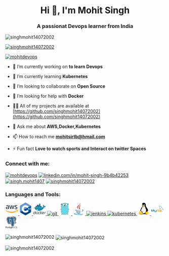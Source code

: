 <h1 align="center">Hi 👋, I'm Mohit Singh</h1>
<h3 align="center">A passionat Devops learner from India</h3>

<p align="left"> <img src="https://komarev.com/ghpvc/?username=singhmohit14072002&label=Profile%20views&color=0e75b6&style=flat" alt="singhmohit14072002" /> </p>

<p align="left"> <a href="https://github.com/ryo-ma/github-profile-trophy"><img src="https://github-profile-trophy.vercel.app/?username=singhmohit14072002" alt="singhmohit14072002" /></a> </p>

<p align="left"> <a href="https://twitter.com/mohitdevops" target="blank"><img src="https://img.shields.io/twitter/follow/mohitdevops?logo=twitter&style=for-the-badge" alt="mohitdevops" /></a> </p>

- 🔭 I’m currently working on **to learn Devops**

- 🌱 I’m currently learning **Kubernetes**

- 👯 I’m looking to collaborate on **Open Source**

- 🤝 I’m looking for help with **Docker**

- 👨‍💻 All of my projects are available at [https://github.com/singhmohit14072002](https://github.com/singhmohit14072002)

- 💬 Ask me about **AWS,Docker,Kubernetes**

- 📫 How to reach me **mohitsirtb@hmail.com**

- ⚡ Fun fact **Love to watch sports and Interact on twitter Spaces**

<h3 align="left">Connect with me:</h3>
<p align="left">
<a href="https://twitter.com/mohitdevops" target="blank"><img align="center" src="https://raw.githubusercontent.com/rahuldkjain/github-profile-readme-generator/master/src/images/icons/Social/twitter.svg" alt="mohitdevops" height="30" width="40" /></a>
<a href="https://linkedin.com/in/linkedin.com/in/mohit-singh-9b4b42253" target="blank"><img align="center" src="https://raw.githubusercontent.com/rahuldkjain/github-profile-readme-generator/master/src/images/icons/Social/linked-in-alt.svg" alt="linkedin.com/in/mohit-singh-9b4b42253" height="30" width="40" /></a>
<a href="https://instagram.com/singh.mohit1407" target="blank"><img align="center" src="https://raw.githubusercontent.com/rahuldkjain/github-profile-readme-generator/master/src/images/icons/Social/instagram.svg" alt="singh.mohit1407" height="30" width="40" /></a>
<a href="https://www.leetcode.com/singhmohit14072002" target="blank"><img align="center" src="https://raw.githubusercontent.com/rahuldkjain/github-profile-readme-generator/master/src/images/icons/Social/leet-code.svg" alt="singhmohit14072002" height="30" width="40" /></a>
</p>

<h3 align="left">Languages and Tools:</h3>
<p align="left"> <a href="https://aws.amazon.com" target="_blank" rel="noreferrer"> <img src="https://raw.githubusercontent.com/devicons/devicon/master/icons/amazonwebservices/amazonwebservices-original-wordmark.svg" alt="aws" width="40" height="40"/> </a> <a href="https://www.w3schools.com/cpp/" target="_blank" rel="noreferrer"> <img src="https://raw.githubusercontent.com/devicons/devicon/master/icons/cplusplus/cplusplus-original.svg" alt="cplusplus" width="40" height="40"/> </a> <a href="https://www.docker.com/" target="_blank" rel="noreferrer"> <img src="https://raw.githubusercontent.com/devicons/devicon/master/icons/docker/docker-original-wordmark.svg" alt="docker" width="40" height="40"/> </a> <a href="https://git-scm.com/" target="_blank" rel="noreferrer"> <img src="https://www.vectorlogo.zone/logos/git-scm/git-scm-icon.svg" alt="git" width="40" height="40"/> </a> <a href="https://golang.org" target="_blank" rel="noreferrer"> <img src="https://raw.githubusercontent.com/devicons/devicon/master/icons/go/go-original.svg" alt="go" width="40" height="40"/> </a> <a href="https://www.java.com" target="_blank" rel="noreferrer"> <img src="https://raw.githubusercontent.com/devicons/devicon/master/icons/java/java-original.svg" alt="java" width="40" height="40"/> </a> <a href="https://www.jenkins.io" target="_blank" rel="noreferrer"> <img src="https://www.vectorlogo.zone/logos/jenkins/jenkins-icon.svg" alt="jenkins" width="40" height="40"/> </a> <a href="https://kubernetes.io" target="_blank" rel="noreferrer"> <img src="https://www.vectorlogo.zone/logos/kubernetes/kubernetes-icon.svg" alt="kubernetes" width="40" height="40"/> </a> <a href="https://www.linux.org/" target="_blank" rel="noreferrer"> <img src="https://raw.githubusercontent.com/devicons/devicon/master/icons/linux/linux-original.svg" alt="linux" width="40" height="40"/> </a> <a href="https://www.mysql.com/" target="_blank" rel="noreferrer"> <img src="https://raw.githubusercontent.com/devicons/devicon/master/icons/mysql/mysql-original-wordmark.svg" alt="mysql" width="40" height="40"/> </a> <a href="https://www.postgresql.org" target="_blank" rel="noreferrer"> <img src="https://raw.githubusercontent.com/devicons/devicon/master/icons/postgresql/postgresql-original-wordmark.svg" alt="postgresql" width="40" height="40"/> </a> </p>

<p><img align="left" src="https://github-readme-stats.vercel.app/api/top-langs?username=singhmohit14072002&show_icons=true&locale=en&layout=compact" alt="singhmohit14072002" /></p>

<p>&nbsp;<img align="center" src="https://github-readme-stats.vercel.app/api?username=singhmohit14072002&show_icons=true&locale=en" alt="singhmohit14072002" /></p>

<p><img align="center" src="https://github-readme-streak-stats.herokuapp.com/?user=singhmohit14072002&" alt="singhmohit14072002" /></p>
